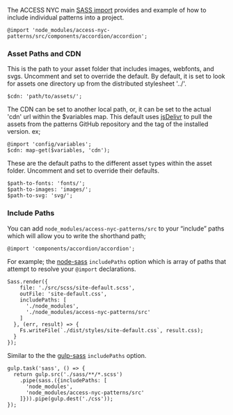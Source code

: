 The ACCESS NYC main [SASS import](https://github.com/CityOfNewYork/ACCESS-NYC/blob/master/wp-content/themes/access/src/scss/_imports.scss) provides and example of how to include individual patterns into a project.

    @import 'node_modules/access-nyc-patterns/src/components/accordion/accordion';

### Asset Paths and CDN

This is the path to your asset folder that includes images, webfonts, and svgs. Uncomment and set to override the default. By default, it is set to look for assets one directory up from the distributed stylesheet '../'.

    $cdn: 'path/to/assets/';

The CDN can be set to another local path, or, it can be set to the actual 'cdn' url within the $variables map. This default uses [jsDelivr](https://www.jsdelivr.com/) to pull the assets from the patterns GitHub repository and the tag of the installed version. ex;

    @import 'config/variables';
    $cdn: map-get($variables, 'cdn');

These are the default paths to the different asset types within the asset folder. Uncomment and set to override their defaults.

    $path-to-fonts: 'fonts/';
    $path-to-images: 'images/';
    $path-to-svg: 'svg/';

### Include Paths

You can add `node_modules/access-nyc-patterns/src` to your “include” paths which will allow you to write the shorthand path;

    @import 'components/accordion/accordion';

For example; the [node-sass](https://github.com/sass/node-sass) `includePaths` option which is array of paths that attempt to resolve your `@import` declarations.

    Sass.render({
        file: './src/scss/site-default.scss',
        outFile: 'site-default.css',
        includePaths: [
          './node_modules',
          './node_modules/access-nyc-patterns/src'
        ]
      }, (err, result) => {
        Fs.writeFile(`./dist/styles/site-default.css`, result.css);
      }
    });

Similar to the the [gulp-sass](https://www.npmjs.com/package/gulp-sass) `includePaths` option.

    gulp.task('sass', () => {
      return gulp.src('./sass/**/*.scss')
        .pipe(sass.({includePaths: [
          'node_modules',
          'node_modules/access-nyc-patterns/src'
        ]})).pipe(gulp.dest('./css'));
    });